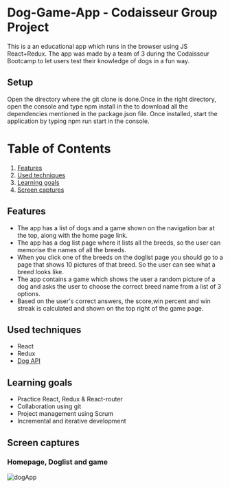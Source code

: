 # Dog-Game-App - Codaisseur Group Project
This is a an educational app which runs in the browser using JS React+Redux. The app was made by a team of 3 during the Codaisseur Bootcamp to let users test their knowledge of dogs in a fun way.

## Setup
Open the directory where the git clone is done.Once in the right directory, open the console and type npm install in the to download all the dependencies mentioned in the package.json file. Once installed, start the application by typing npm run start in the console.

# Table of Contents
1. [Features](#features)
2. [Used techniques](#used-techniques)
3. [Learning goals](#learning-goals)
4. [Screen captures](#screen-captures)

<a name="features"></a>
## Features
- The app has a list of dogs and a game shown on the navigation bar at the top, along with the home page link.
- The app has a dog list page where it lists all the breeds, so the user can memorise the names of all the breeds.
- When you click one of the breeds on the doglist page you should go to a page that shows 10 pictures of that breed. So the user can see what a breed looks like.
- The app contains a game which shows the user a random picture of a dog and asks the user to choose the correct breed name from a list of 3 options.
- Based on the user's correct answers, the score,win percent and win streak is calculated and shown on the top right of the game page.

<a name="used-techniques"></a>
## Used techniques
- React
- Redux
- [Dog API](https://dog.ceo/dog-api/documentation/)

<a name="learning-goals"></a>
## Learning goals
- Practice React, Redux & React-router
- Collaboration using git
- Project management using Scrum
- Incremental and iterative development

<a name="screen-captures"></a>
## Screen captures
### Homepage, Doglist and game
![dogApp](https://user-images.githubusercontent.com/54192886/69139882-b7fd0600-0ac1-11ea-8d20-85be4b1fcd27.gif)

